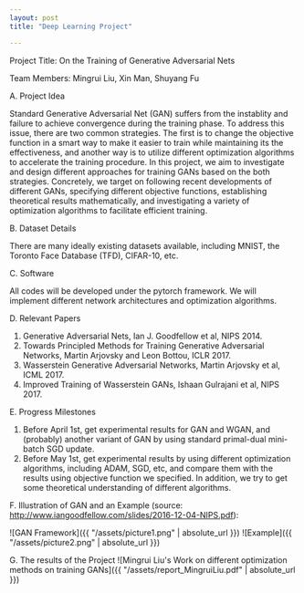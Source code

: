 ```yaml
---
layout: post
title: "Deep Learning Project"

---
```


Project Title: On the Training of Generative Adversarial Nets

Team Members: Mingrui Liu, Xin Man, Shuyang Fu

A. Project Idea

Standard Generative Adversarial Net (GAN) suffers from the instablity and failure to achieve convergence during the training phase. To address this issue, there are two common strategies. The first is to change the objective function in a smart way to make it easier to train while maintaining its the effectiveness, and another way is to utilize different optimization algorithms to accelerate the training procedure. In this project, we aim to investigate and design different approaches for training GANs based on the both strategies. Concretely, we target on following recent developments of different GANs, specifying different objective functions, establishing theoretical results mathematically, and investigating a variety of optimization algorithms to facilitate efficient training. 

B. Dataset Details

There are many ideally existing datasets available, including MNIST, the Toronto Face Database (TFD), CIFAR-10, etc. 

C. Software

All codes will be developed under the pytorch framework. We will implement different network architectures and optimization algorithms. 

D. Relevant Papers

1. Generative Adversarial Nets, Ian J. Goodfellow et al, NIPS 2014.
2. Towards Principled Methods for Training Generative Adversarial Networks, Martin Arjovsky and Leon Bottou, ICLR 2017.
3. Wasserstein Generative Adversarial Networks, Martin Arjovsky et al, ICML 2017.
4. Improved Training of Wasserstein GANs, Ishaan Gulrajani et al, NIPS 2017.


E. Progress Milestones

1. Before April 1st, get experimental results for GAN and WGAN, and (probably) another variant of GAN by using standard primal-dual mini-batch SGD update.
2. Before May 1st, get experimental results by using different optimization algorithms, including ADAM, SGD, etc, and compare them with the results using objective function we specified. In addition, we try to get some theoretical understanding of different algorithms.

F. Illustration of GAN and an Example (source: http://www.iangoodfellow.com/slides/2016-12-04-NIPS.pdf):

![GAN Framework]({{ "/assets/picture1.png" | absolute_url }})
![Example]({{ "/assets/picture2.png" | absolute_url }})


G. The results of the Project
![Mingrui Liu's Work on different optimization methods on training GANs]({{ "/assets/report_MingruiLiu.pdf" | absolute_url }})
